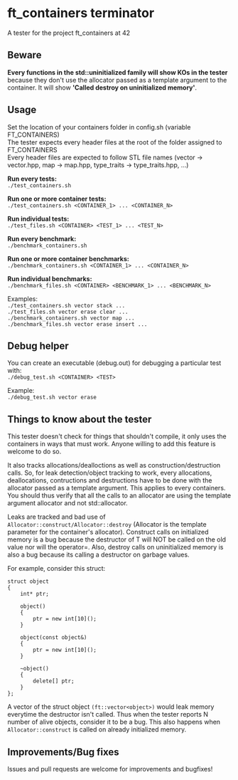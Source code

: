 # ft_containers terminator

A tester for the project ft_containers at 42

## Beware

<strong>Every functions in the std::uninitialized family will show KOs in the tester </strong> because they don't use the allocator passed as a template argument to the container. It will show <strong>'Called destroy on uninitialized memory'</strong>.

## Usage

Set the location of your containers folder in config.sh (variable FT_CONTAINERS) <br/>
The tester expects every header files at the root of the folder assigned to FT_CONTAINERS <br/>
Every header files are expected to follow STL file names (vector -> vector.hpp, map -> map.hpp, type_traits -> type_traits.hpp, ...)

<strong>Run every tests:</strong> <br/>
`./test_containers.sh`

<strong>Run one or more container tests:</strong> <br/>
`./test_containers.sh <CONTAINER_1> ... <CONTAINER_N>`

<strong>Run individual tests:</strong> <br/>
`./test_files.sh <CONTAINER> <TEST_1> ... <TEST_N>`

<strong>Run every benchmark:</strong> <br/>
`./benchmark_containers.sh`

<strong>Run one or more container benchmarks:</strong> <br/>
`./benchmark_containers.sh <CONTAINER_1> ... <CONTAINER_N>`

<strong>Run individual benchmarks:</strong> <br/>
`./benchmark_files.sh <CONTAINER> <BENCHMARK_1> ... <BENCHMARK_N>`

Examples: <br/>
`./test_containers.sh vector stack ...` <br/>
`./test_files.sh vector erase clear ...` <br/>
`./benchmark_containers.sh vector map ...` <br/>
`./benchmark_files.sh vector erase insert ...`

## Debug helper

You can create an executable (debug.out) for debugging a particular test with: <br/>
`./debug_test.sh <CONTAINER> <TEST>`

Example: <br/>
`./debug_test.sh vector erase`

## Things to know about the tester

This tester doesn't check for things that shouldn't compile, it only uses the containers in ways that must work. Anyone willing to add this feature is welcome to do so.

It also tracks allocations/dealloctions as well as construction/destruction calls. So, for leak detection/object tracking to work, every allocations, deallocations, contructions and destructions have to be done with the allocator passed as a template argument. This applies to every containers. You should thus verify that all the calls to an allocator are using the template argument allocator and not std::allocator.

Leaks are tracked and bad use of `Allocator::construct/Allocator::destroy` (Allocator is the template parameter for the container's allocator). Construct calls on initialized memory is a bug because the destructor of T will NOT be called on the old value nor will the operator=. Also, destroy calls on uninitialized memory is also a bug because its calling a destructor on garbage values.

For example, consider this struct: <br/>

```
struct object
{
    int* ptr;

    object()
    {
        ptr = new int[10]();
    }

    object(const object&)
    {
        ptr = new int[10]();
    }

    ~object()
    {
        delete[] ptr;
    }
};
```

A vector of the struct object `(ft::vector<object>)` would leak memory everytime the destructor isn't called. Thus when the tester reports N number of alive objects, consider it to be a bug. This also happens when `Allocator::construct` is called on already initialized memory.

## Improvements/Bug fixes

Issues and pull requests are welcome for improvements and bugfixes!
